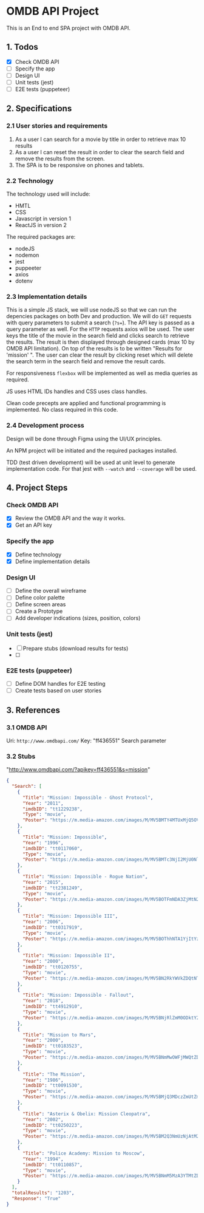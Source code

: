 # OMDB API Project

This is an End to end SPA project with OMDB API.

## 1. Todos

- [x] Check OMDB API
- [ ] Specify the app
- [ ] Design UI
- [ ] Unit tests (jest)
- [ ] E2E tests (puppeteer)

## 2. Specifications

### 2.1 User stories and requirements

1. As a user I can search for a movie by title in order to retrieve max 10 results
2. As a user I can reset the result in order to clear the search field and remove the results from the screen.
3. The SPA is to be responsive on phones and tablets.

### 2.2 Technology

The technology used will include:

- HMTL
- CSS
- Javascript in version 1
- ReactJS in version 2

The required packages are:

- nodeJS
- nodemon
- jest
- puppeeter
- axios
- dotenv

### 2.3 Implementation details

This is a simple JS stack, we will use nodeJS so that we can run the depencies packages on both Dev and production.
We will do `GET` requests with query parameters to submit a search (`?s=`). The API key is passed as a query parameter as well. For the `HTTP` requests axios will be used.
The user keys the title of the movie in the search field and clicks search to retrieve the results.
The result is then displayed through designed cards (max 10 by OMDB API limitation).
On top of the results is to be written "Results for 'mission' ".
The user can clear the result by clicking reset which will delete the search term in the search field and remove the result cards.

For responsiveness `flexbox` will be implemented as well as media queries as required.

JS uses HTML IDs handles and CSS uses class handles.

Clean code precepts are applied and functional programming is implemented. No class required in this code.

### 2.4 Development process

Design will be done through Figma using the UI/UX principles.

An NPM project will be initiated and the required packages installed.

TDD (test driven development) will be used at unit level to generate implementation code. For that jest with `--watch` and `--coverage` will be used.

## 4. Project Steps

### Check OMDB API

- [x] Review the OMDB API and the way it works.
- [x] Get an API key

### Specify the app

- [x] Define technology
- [x] Define implementation details

### Design UI

- [ ] Define the overall wireframe
- [ ] Define color palette
- [ ] Define screen areas
- [ ] Create a Prototype
- [ ] Add developer indications (sizes, position, colors)

### Unit tests (jest)

- [ ] Prepare stubs (download results for tests)
- [ ]

### E2E tests (puppeteer)

- [ ] Define DOM handles for E2E testing
- [ ] Create tests based on user stories

## 3. References

### 3.1 OMDB API

Uri: `http://www.omdbapi.com/`
Key: "ff436551"
Search parameter

### 3.2 Stubs

"http://www.omdbapi.com/?apikey=ff436551&s=mission"

```json
{
  "Search": [
    {
      "Title": "Mission: Impossible - Ghost Protocol",
      "Year": "2011",
      "imdbID": "tt1229238",
      "Type": "movie",
      "Poster": "https://m.media-amazon.com/images/M/MV5BMTY4MTUxMjQ5OV5BMl5BanBnXkFtZTcwNTUyMzg5Ng@@._V1_SX300.jpg"
    },
    {
      "Title": "Mission: Impossible",
      "Year": "1996",
      "imdbID": "tt0117060",
      "Type": "movie",
      "Poster": "https://m.media-amazon.com/images/M/MV5BMTc3NjI2MjU0Nl5BMl5BanBnXkFtZTgwNDk3ODYxMTE@._V1_SX300.jpg"
    },
    {
      "Title": "Mission: Impossible - Rogue Nation",
      "Year": "2015",
      "imdbID": "tt2381249",
      "Type": "movie",
      "Poster": "https://m.media-amazon.com/images/M/MV5BOTFmNDA3ZjMtN2Y0MC00NDYyLWFlY2UtNTQ4OTQxMmY1NmVjXkEyXkFqcGdeQXVyNTg4NDQ4NDY@._V1_SX300.jpg"
    },
    {
      "Title": "Mission: Impossible III",
      "Year": "2006",
      "imdbID": "tt0317919",
      "Type": "movie",
      "Poster": "https://m.media-amazon.com/images/M/MV5BOThhNTA1YjItYzk2Ny00M2Y1LWJlYWUtZDQyZDU0YmY5Y2M5XkEyXkFqcGdeQXVyNjU0OTQ0OTY@._V1_SX300.jpg"
    },
    {
      "Title": "Mission: Impossible II",
      "Year": "2000",
      "imdbID": "tt0120755",
      "Type": "movie",
      "Poster": "https://m.media-amazon.com/images/M/MV5BN2RkYWVkZDQtNTMxMi00NWQ4LWE2ODctNmQzOWM2NjQzYzdlXkEyXkFqcGdeQXVyMjUzOTY1NTc@._V1_SX300.jpg"
    },
    {
      "Title": "Mission: Impossible - Fallout",
      "Year": "2018",
      "imdbID": "tt4912910",
      "Type": "movie",
      "Poster": "https://m.media-amazon.com/images/M/MV5BNjRlZmM0ODktY2RjNS00ZDdjLWJhZGYtNDljNWZkMGM5MTg0XkEyXkFqcGdeQXVyNjAwMjI5MDk@._V1_SX300.jpg"
    },
    {
      "Title": "Mission to Mars",
      "Year": "2000",
      "imdbID": "tt0183523",
      "Type": "movie",
      "Poster": "https://m.media-amazon.com/images/M/MV5BNmMwOWFjMWQtZDAzNC00MGM3LWI0Y2YtNTUxN2NkYTM1NjE1XkEyXkFqcGdeQXVyMjUzOTY1NTc@._V1_SX300.jpg"
    },
    {
      "Title": "The Mission",
      "Year": "1986",
      "imdbID": "tt0091530",
      "Type": "movie",
      "Poster": "https://m.media-amazon.com/images/M/MV5BMjQ3MDczZmUtZmFlMy00YzFlLTlmNmMtYTE2NTZiNTJjM2UzL2ltYWdlXkEyXkFqcGdeQXVyNTAyODkwOQ@@._V1_SX300.jpg"
    },
    {
      "Title": "Asterix & Obelix: Mission Cleopatra",
      "Year": "2002",
      "imdbID": "tt0250223",
      "Type": "movie",
      "Poster": "https://m.media-amazon.com/images/M/MV5BM2Q3NmUzNjAtM2VjMS00MGU3LWE4YjEtZTM1NDM0YTdlOWRkXkEyXkFqcGdeQXVyODIyOTEyMzY@._V1_SX300.jpg"
    },
    {
      "Title": "Police Academy: Mission to Moscow",
      "Year": "1994",
      "imdbID": "tt0110857",
      "Type": "movie",
      "Poster": "https://m.media-amazon.com/images/M/MV5BNmM5MzA3YTMtZDZkNy00YzNlLWFkZTUtZDJhYTNkMzk1ODNlL2ltYWdlL2ltYWdlXkEyXkFqcGdeQXVyMTQxNzMzNDI@._V1_SX300.jpg"
    }
  ],
  "totalResults": "1203",
  "Response": "True"
}
```
